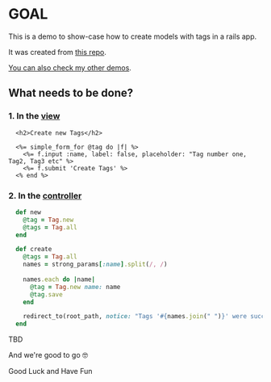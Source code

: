 # GOAL

This is a demo to show-case how to create models with tags in a rails app.

It was created from [this repo](https://github.com/andrerferrer/model-with-tags-demo#goal).

[You can also check my other demos](https://github.com/andrerferrer/dedemos/blob/master/README.md#ded%C3%A9mos).

## What needs to be done?

### 1. In the [view]()
```erb
  <h2>Create new Tags</h2>

  <%= simple_form_for @tag do |f| %>
    <%= f.input :name, label: false, placeholder: "Tag number one, Tag2, Tag3 etc" %>
    <%= f.submit 'Create Tags' %>
  <% end %>
```

### 2. In the [controller]()
```ruby
  def new
    @tag = Tag.new
    @tags = Tag.all
  end

  def create
    @tags = Tag.all
    names = strong_params[:name].split(/, /)
    
    names.each do |name|
      @tag = Tag.new name: name
      @tag.save
    end

    redirect_to(root_path, notice: "Tags '#{names.join(" ")}' were succesfully created")
  end
```


TBD

And we're good to go 🤓

Good Luck and Have Fun